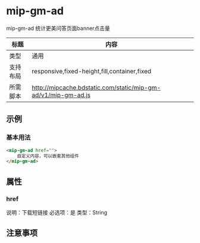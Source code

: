 # mip-gm-ad

mip-gm-ad 统计更美问答页面banner点击量

标题|内容
----|----
类型|通用
支持布局|responsive,fixed-height,fill,container,fixed
所需脚本|http://mipcache.bdstatic.com/static/mip-gm-ad/v1/mip-gm-ad.js

## 示例

### 基本用法
```html
<mip-gm-ad href="">
    自定义内容，可以嵌套其他组件
</mip-gm-ad>
```

## 属性


### href

说明：下载短链接
必选项：是
类型：String


## 注意事项

